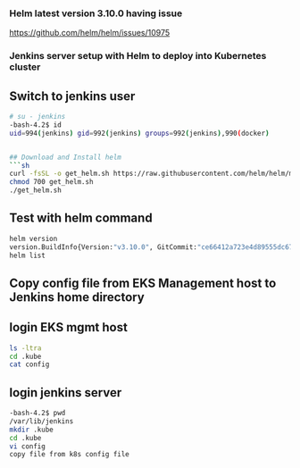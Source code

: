 ### Helm latest version 3.10.0 having issue 
https://github.com/helm/helm/issues/10975

### Jenkins server setup with Helm to deploy into Kubernetes cluster

## Switch to jenkins user

```sh
# su - jenkins
-bash-4.2$ id
uid=994(jenkins) gid=992(jenkins) groups=992(jenkins),990(docker)


## Download and Install helm 
```sh
curl -fsSL -o get_helm.sh https://raw.githubusercontent.com/helm/helm/master/scripts/get-helm-3
chmod 700 get_helm.sh
./get_helm.sh
```

## Test with helm command
```sh
helm version
version.BuildInfo{Version:"v3.10.0", GitCommit:"ce66412a723e4d89555dc67217607c6579ffcb21", GitTreeState:"clean", GoVersion:"go1.18.6"}
helm list
```

## Copy config file from EKS Management host to Jenkins home directory

## login EKS mgmt host
```sh
ls -ltra 
cd .kube
cat config 
```
## login jenkins server
```sh
-bash-4.2$ pwd
/var/lib/jenkins
mkdir .kube
cd .kube
vi config
copy file from k8s config file 
```
